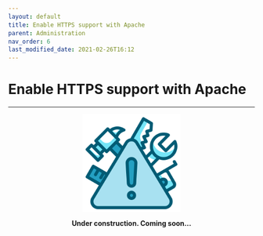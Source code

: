 ```yaml
---
layout: default
title: Enable HTTPS support with Apache
parent: Administration
nav_order: 6
last_modified_date: 2021-02-26T16:12
---
```


# Enable HTTPS support with Apache

---

<div style="display: flex; flex-direction: column; align-items: center;">
    <img src="/assets/images/warning.png" style="width: 200px;">
    <p style="font-weight: bold;">Under construction. Coming soon...</p>
</div>
